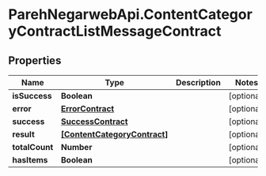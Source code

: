 # ParehNegarwebApi.ContentCategoryContractListMessageContract

## Properties
Name | Type | Description | Notes
------------ | ------------- | ------------- | -------------
**isSuccess** | **Boolean** |  | [optional] 
**error** | [**ErrorContract**](ErrorContract.md) |  | [optional] 
**success** | [**SuccessContract**](SuccessContract.md) |  | [optional] 
**result** | [**[ContentCategoryContract]**](ContentCategoryContract.md) |  | [optional] 
**totalCount** | **Number** |  | [optional] 
**hasItems** | **Boolean** |  | [optional] 

